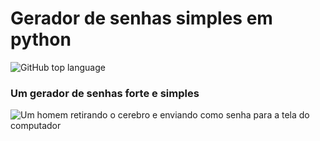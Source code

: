 # Gerador de senhas simples em python
![GitHub top language](https://img.shields.io/github/languages/top/jumozaga/GeradorDeSenhas)
### Um gerador de senhas forte e  simples
![Um homem retirando o cerebro e enviando como senha para a tela do computador](https://media.giphy.com/media/IgLIVXrBcID9cExa6r/giphy.gif)

